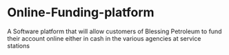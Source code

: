 # Online-Funding-platform
A Software platform that will allow  customers of Blessing Petroleum to fund their account online either in cash in the various agencies at service stations
